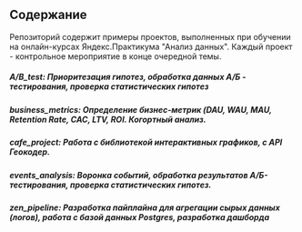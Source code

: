## Содержание
Репозиторий содержит примеры проектов, выполненных при обучении на онлайн-курсах Яндекс.Практикума "Анализ данных".
Каждый проект - контрольное мероприятие в конце очередной темы.

##### A/B_test: Приоритезация гипотез, обработка данных А/Б - тестирования, проверка статистических гипотез
##### business_metrics: Определение бизнес-метрик (DAU, WAU, MAU, Retention Rate, CAC, LTV, ROI. Когортный анализ.
##### cafe_project: Работа с библиотекой интерактивных графиков, с API Геокодер.
##### events_analysis: Воронка событий, обработка результатов А/Б-тестирования, проверка статистических гипотез.
##### zen_pipeline: Разработка пайплайна для агрегации сырых данных (логов), работа с базой данных Postgres, разработка дашборда
